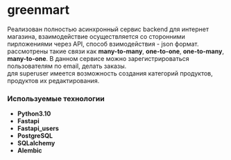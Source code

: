 # greenmart

Реализован полностью асинхронный сервис backend для интернет магазина, взаимодействие осуществляется со сторонними пирложениями через API, способ взимодействия - json формат.<br/>
рассмотрены такие связи как **many-to-many**, **one-to-one**, **one-to-many**, **many-to-one**. В данном сервисе можно зарегистрироваться пользователям по email, делать заказы.<br/>
для superuser имеется возможность создания категорий продуктов, продуктов их редактирования.



### Используемые технологии
- **Python3.10**
- **Fastapi**
- **Fastapi_users**
- **PostgreSQL**
- **SQLalchemy**
- **Alembic**

